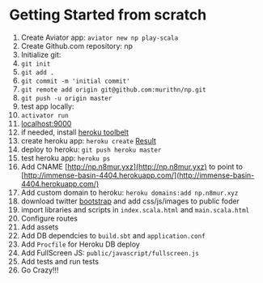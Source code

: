 # Getting Started from scratch

1. Create Aviator app: `aviator new np play-scala`
2. Create Github.com repository: np
3. Initialize git:
  1. `git init`
  2. `git add .`
  3. `git commit -m 'initial commit'`
  4. `git remote add origin git@github.com:murithn/np.git`
  5. `git push -u origin master`
4. test app locally:
  1. `activator run`
  2. [localhost:9000](http://localhost:9000/)
5. if needed, install [heroku toolbelt](https://toolbelt.heroku.com)
6. create heroku app: `heroku create` [Result](http://immense-basin-4404.herokuapp.com/)
7. deploy to heroku: `git push heroku master`
8. test heroku app: `heroku ps`
9. Add CNAME [http://np.n8mur.yxz](http://np.n8mur.yxz) to point to [http://immense-basin-4404.herokuapp.com/](http://immense-basin-4404.herokuapp.com/)
10. Add custom domain to heroku: `heroku domains:add np.n8mur.xyz`
11. download twitter [bootstrap](http://getbootstrap.com) and add css/js/images to public foder
12. import libraries and scripts in `index.scala.html` and `main.scala.html`
13. Configure routes
14. Add assets
15. Add DB dependcies to `build.sbt` and `application.conf`
16. Add `Procfile` for Heroku DB deploy
17. Add FullScreen JS: `public/javascript/fullscreen.js`
18. Add tests and run tests
19. Go Crazy!!!
